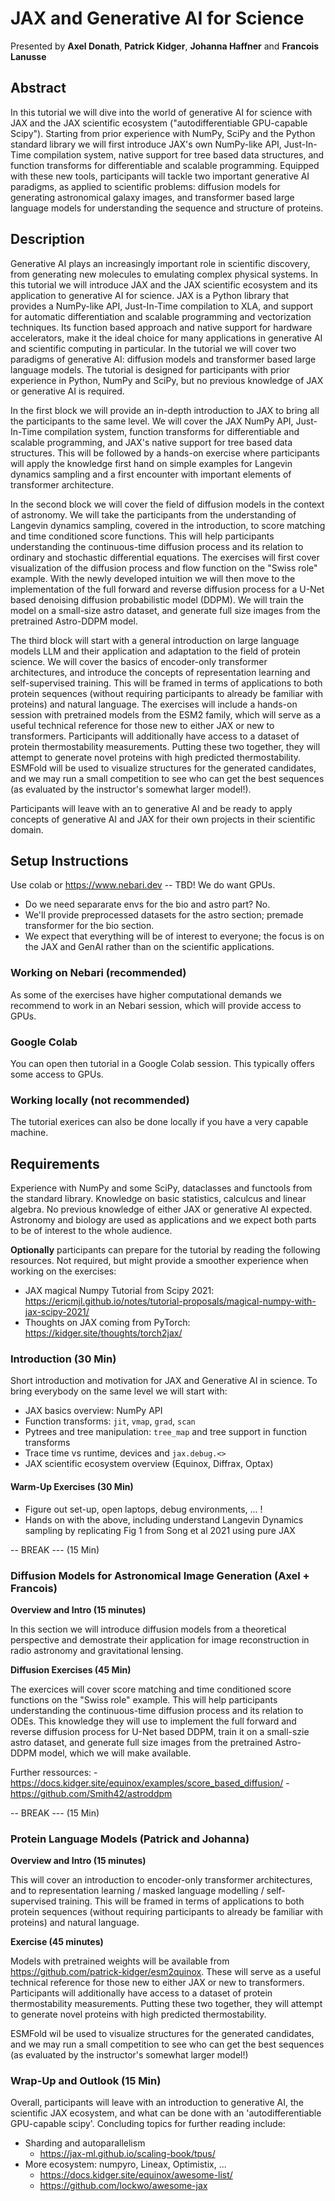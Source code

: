 # JAX and Generative AI for Science

Presented by **Axel Donath**, **Patrick Kidger**, **Johanna Haffner** and **Francois Lanusse**

## Abstract 
In this tutorial we will dive into the world of generative AI for science with JAX and the JAX scientific ecosystem ("autodifferentiable GPU-capable Scipy"). Starting from prior experience with NumPy, SciPy and the Python standard library we will first introduce JAX's own NumPy-like API, Just-In-Time compilation system, native support for tree based data structures, and function transforms for differentiable and scalable programming. Equipped with these new tools, participants will tackle two important generative AI paradigms, as applied to scientific problems: diffusion models for generating astronomical galaxy images, and transformer based large language models for understanding the sequence and structure of proteins.

## Description

Generative AI plays an increasingly important role in scientific discovery, from generating new molecules to emulating complex physical systems. In this tutorial we will introduce JAX and the JAX scientific ecosystem and its application to generative AI for science. JAX is a Python library that provides a NumPy-like API, Just-In-Time compilation to XLA, and support for automatic differentiation and scalable programming and vectorization techniques. Its function based approach and native support for hardware accelerators, make it the ideal choice for many applications in generative AI
and scientific computing in particular. In the tutorial we will cover two paradigms of generative AI: diffusion models and transformer based large language models. The tutorial is designed for participants with prior experience in Python, NumPy and SciPy, but no previous knowledge of JAX or generative AI is required.

In the first block we will provide an in-depth introduction to JAX to bring all the participants to the same level.
We will cover the JAX NumPy API, Just-In-Time compilation system, function transforms for differentiable and scalable programming, and JAX's native support for tree based data structures. This will be followed by a hands-on exercise where participants will apply the knowledge first hand on simple examples for Langevin dynamics sampling and a
first encounter with important elements of transformer architecture.

In the second block we will cover the field of diffusion models in the context of astronomy. We will take the participants from the understanding of Langevin dynamics sampling, covered in the introduction, to score matching and time conditioned score functions. This will help participants understanding the continuous-time diffusion process and its relation to ordinary and stochastic differential equations. The exercises will first cover visualization of the diffusion process and flow function on the "Swiss role" example. With the newly developed intuition we will then move to the implementation of the full forward and reverse diffusion process for a U-Net based denoising diffusion probabilistic model (DDPM). We will train the model on a small-size astro dataset, and generate full size images from the pretrained Astro-DDPM model.

The third block will start with a general introduction on large language models LLM and their application and adaptation to the field of protein science. We will cover the basics of encoder-only transformer architectures, and introduce the concepts of representation learning and self-supervised training. This will be framed in terms of applications to both protein sequences (without requiring participants to already be familiar with proteins) and natural language. The exercises will include a hands-on session with pretrained models from the ESM2 family, which will serve as a useful technical reference for those new to either JAX or new to transformers. Participants will additionally have access to a dataset of protein thermostability measurements. Putting these two together, they will attempt to generate novel proteins with high predicted thermostability. ESMFold will be used to visualize structures for the generated candidates, and we may run a small competition to see who can get the best sequences (as evaluated by the instructor's somewhat larger model!).

Participants will leave with an to generative AI and be ready to apply concepts of generative AI and JAX for their own projects in their scientific domain.



## Setup Instructions

Use colab or https://www.nebari.dev -- TBD! We do want GPUs.

- Do we need separarate envs for the bio and astro part? No.
- We'll provide preprocessed datasets for the astro section; premade transformer for the bio section.
- We expect that everything will be of interest to everyone; the focus is on the JAX and GenAI rather than on the scientific applications.

### Working on Nebari (recommended)
As some of the exercises have higher computational demands we recommend to work in an Nebari session, which will
provide access to GPUs.

### Google Colab
You can open then tutorial in a Google Colab session. This typically offers some access to GPUs.

### Working locally (not recommended)
The tutorial exerices can also be done locally if you have a very capable machine.

## Requirements
Experience with NumPy and some SciPy, dataclasses and functools from the standard library. Knowledge on basic statistics, calculcus and linear algebra. No previous knowledge of either JAX or generative AI expected. Astronomy and biology are used as applications and we expect both parts to be of interest to the whole audience.

**Optionally** participants can prepare for the tutorial by reading the following resources. Not required, but
might provide a smoother experience when working on the exercises:

- JAX magical Numpy Tutorial from Scipy 2021: https://ericmjl.github.io/notes/tutorial-proposals/magical-numpy-with-jax-scipy-2021/ 
- Thoughts on JAX coming from PyTorch: https://kidger.site/thoughts/torch2jax/


### Introduction (30 Min)
Short introduction and motivation for JAX and Generative AI in science. To bring everybody on the same level we will start with:

- JAX basics overview: NumPy API
- Function transforms: `jit`, `vmap`, `grad`, `scan`
- Pytrees and tree manipulation: `tree_map` and tree support in function transforms
- Trace time vs runtime, devices and `jax.debug.<>` 
- JAX scientific ecosystem overview (Equinox, Diffrax, Optax)


#### Warm-Up Exercises (30 Min)
- Figure out set-up, open laptops, debug environments, ... !
- Hands on with the above, including understand Langevin Dynamics sampling by replicating Fig 1 from Song et al 2021 using pure JAX

-- BREAK --- (15 Min)

### Diffusion Models for Astronomical Image Generation (Axel + Francois)

**Overview and Intro (15 minutes)**

In this section we will introduce diffusion models from a theoretical perspective and 
demostrate their application for image reconstruction in radio astronomy and gravitational
lensing. 

**Diffusion Exercises (45 Min)**

The exercices will cover score matching and time conditioned score functions on the "Swiss role" example. This will help participants understanding the continuous-time diffusion process and its relation to ODEs. This knowledge they will use to implement the full forward and reverse diffusion process for U-Net based DDPM, train it on a small-szie astro dataset, and generate full size images from the pretrained Astro-DDPM model, which we will make available.

Further ressources: 
    - https://docs.kidger.site/equinox/examples/score_based_diffusion/
    - https://github.com/Smith42/astroddpm


-- BREAK --- (15 Min)

### Protein Language Models (Patrick and Johanna)

**Overview and Intro (15 minutes)**

This will cover an introduction to encoder-only transformer architectures, and to representation learning / masked language modelling / self-supervised training. This will be framed in terms of applications to both protein sequences (without requiring participants to already be familiar with proteins) and natural language.

**Exercise (45 minutes)**

Models with pretrained weights will be available from https://github.com/patrick-kidger/esm2quinox. These will serve as a useful technical reference for those new to either JAX or new to transformers. Participants will additionally have access to a dataset of protein thermostability measurements. Putting these two together, they will attempt to generate novel proteins with high predicted thermostability.

ESMFold wil be used to visualize structures for the generated candidates, and we may run a small competition to see who can get the best sequences (as evaluated by the instructor's somewhat larger model!)

### Wrap-Up and Outlook (15 Min)

Overall, participants will leave with an introduction to generative AI, the scientific JAX ecosystem, and what can be done with an 'autodifferentiable GPU-capable scipy'. Concluding topics for further reading include:

- Sharding and autoparallelism
  - https://jax-ml.github.io/scaling-book/tpus/
- More ecosystem: numpyro, Lineax, Optimistix, ...
  - https://docs.kidger.site/equinox/awesome-list/
  - https://github.com/lockwo/awesome-jax
